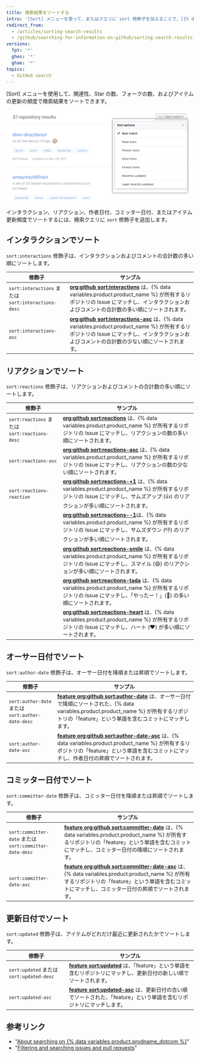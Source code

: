 ```yaml
---
title: 検索結果をソートする
intro: '[Sort] メニューを使って、またはクエリに sort 修飾子を加えることで、[{% data variables.product.product_name %} 検索](/articles/searching-on-github)結果をソートできます。'
redirect_from:
  - /articles/sorting-search-results
  - /github/searching-for-information-on-github/sorting-search-results
versions:
  fpt: '*'
  ghes: '*'
  ghae: '*'
topics:
  - GitHub search
---
```


[Sort] メニューを使用して、関連性、Star の数、フォークの数、およびアイテムの更新の頻度で検索結果をソートできます。

  ![検索結果ソートのオプション付きメニュー](/assets/images/help/search/repo-search-sort.png)

インタラクション、リアクション、作者日付、コミッター日付、またはアイテム更新頻度でソートするには、検索クエリに `sort` 修飾子を追加します。

## インタラクションでソート

`sort:interactions` 修飾子は、インタラクションおよびコメントの合計数の多い順にソートします。

| 修飾子                                              | サンプル                                                                                                                                                                                                                                      |
| ------------------------------------------------ | ----------------------------------------------------------------------------------------------------------------------------------------------------------------------------------------------------------------------------------------- |
| `sort:interactions` または `sort:interactions-desc` | [**org:github sort:interactions**](https://github.com/search?q=org%3Agithub+sort%3Ainteractions&type=Issues) は、{% data variables.product.product_name %} が所有するリポジトリの Issue にマッチし、インタラクションおよびコメントの合計数の多い順にソートされます。                         |
| `sort:interactions-asc`                          | [**org:github sort:interactions-asc**](https://github.com/search?utf8=%E2%9C%93&q=org%3Agithub+sort%3Ainteractions-asc&type=Issues) は、{% data variables.product.product_name %} が所有するリポジトリの Issue にマッチし、インタラクションおよびコメントの合計数の少ない順にソートされます。 |

## リアクションでソート

`sort:reactions` 修飾子は、リアクションおよびコメントの合計数の多い順にソートします。

| 修飾子                                        | サンプル                                                                                                                                                                                                                                      |
| ------------------------------------------ | ----------------------------------------------------------------------------------------------------------------------------------------------------------------------------------------------------------------------------------------- |
| `sort:reactions` または `sort:reactions-desc` | [**org:github sort:reactions**](https://github.com/search?q=org%3Agithub+sort%3Areactions&type=Issues) は、{% data variables.product.product_name %} が所有するリポジトリの Issue にマッチし、リアクションの数の多い順にソートされます。                                          |
| `sort:reactions-asc`                       | [**org:github sort:reactions-asc**](https://github.com/search?q=org%3Agithub+sort%3Areactions-asc&type=Issues) は、{% data variables.product.product_name %} が所有するリポジトリの Issue にマッチし、リアクションの数の少ない順にソートされます。                                 |
| <code>sort:reactions-<em>reaction</em></code>                  | [**org:github sort:reactions-+1**](https://github.com/search?q=org%3Agithub+sort%3Areactions-%2B1&type=Issues) は、{% data variables.product.product_name %} が所有するリポジトリの Issue にマッチし、サムズアップ (:+1:) のリアクションが多い順にソートされます。                     |
|                                            | [**org:github sort:reactions--1**](https://github.com/search?utf8=%E2%9C%93&q=org%3Agithub+sort%3Areactions--1&type=Issues)は、{% data variables.product.product_name %} が所有するリポジトリの Issue にマッチし、サムズダウン (:-1:) のリアクションが多い順にソートされます。         |
|                                            | [**org:github sort:reactions-smile**](https://github.com/search?utf8=%E2%9C%93&q=org%3Agithub+sort%3Areactions-smile&type=Issues) は、{% data variables.product.product_name %} が所有するリポジトリの Issue にマッチし、スマイル (:smile:) のリアクションが多い順にソートされます。 |
|                                            | [**org:github sort:reactions-tada**](https://github.com/search?utf8=%E2%9C%93&q=org%3Agithub+sort%3Areactions-tada&type=Issues) は、{% data variables.product.product_name %} が所有するリポジトリの Issue にマッチし、「やったー！」(:tada:) の多い順にソートされます。         |
|                                            | [**org:github sort:reactions-heart**](https://github.com/search?utf8=%E2%9C%93&q=org%3Agithub+sort%3Areactions-heart&type=Issues) は、{% data variables.product.product_name %} が所有するリポジトリの Issue にマッチし、ハート (:heart:) が多い順にソートされます。         |

## オーサー日付でソート

`sort:author-date` 修飾子は、オーサー日付を降順または昇順でソートします。

| 修飾子                                            | サンプル                                                                                                                                                                                                                                                  |
| ---------------------------------------------- | ----------------------------------------------------------------------------------------------------------------------------------------------------------------------------------------------------------------------------------------------------- |
| `sort:author-date` または `sort:author-date-desc` | [**feature org:github sort:author-date**](https://github.com/search?utf8=%E2%9C%93&q=feature+org%3Agithub+sort%3Aauthor-date&type=Commits) は、オーサー日付で降順にソートされた、{% data variables.product.product_name %} が所有するリポジトリの「feature」という単語を含むコミットにマッチします。      |
| `sort:author-date-asc`                         | [**feature org:github sort:author-date-asc**](https://github.com/search?utf8=%E2%9C%93&q=feature+org%3Agithub+sort%3Aauthor-date-asc&type=Commits) は、{% data variables.product.product_name %} が所有するリポジトリの「feature」という単語を含むコミットにマッチし、作者日付の昇順でソートされます。 |

## コミッター日付でソート

`sort:committer-date` 修飾子は、コミッター日付を降順または昇順でソートします。

| 修飾子                                                  | サンプル                                                                                                                                                                                                                                                           |
| ---------------------------------------------------- | -------------------------------------------------------------------------------------------------------------------------------------------------------------------------------------------------------------------------------------------------------------- |
| `sort:committer-date` または `sort:committer-date-desc` | [**feature org:github sort:committer-date**](https://github.com/search?utf8=%E2%9C%93&q=feature+org%3Agithub+sort%3Acommitter-date&type=Commits) は、{% data variables.product.product_name %} が所有するリポジトリの「feature」という単語を含むコミットにマッチし、コミッター日付の降順にソートされます。         |
| `sort:committer-date-asc`                            | [**feature org:github sort:committer-date-asc**](https://github.com/search?utf8=%E2%9C%93&q=feature+org%3Agithub+sort%3Acommitter-date-asc&type=Commits) は、{% data variables.product.product_name %} が所有するリポジトリの「feature」という単語を含むコミットにマッチし、コミッター日付の昇順でソートされます。 |

## 更新日付でソート

`sort:updated` 修飾子は、アイテムがどれだけ最近に更新されたかでソートします。

| 修飾子                                    | サンプル                                                                                                                                                                     |
| -------------------------------------- | ------------------------------------------------------------------------------------------------------------------------------------------------------------------------ |
| `sort:updated` または `sort:updated-desc` | [**feature sort:updated**](https://github.com/search?utf8=%E2%9C%93&q=feature+sort%3Aupdated&type=Repositories) は、「feature」という単語を含むリポジトリにマッチし、更新日付の新しい順でソートされます。         |
| `sort:updated-asc`                     | [**feature sort:updated-asc**](https://github.com/search?utf8=%E2%9C%93&q=feature+sort%3Aupdated-asc&type=Repositories) は、更新日付の古い順でソートされた、「feature」という単語を含むリポジトリにマッチします。 |

## 参考リンク

- "[About searching on {% data variables.product.prodname_dotcom %}](/articles/about-searching-on-github)"
- "[Filtering and searching issues and pull requests](/issues/tracking-your-work-with-issues/filtering-and-searching-issues-and-pull-requests)"
